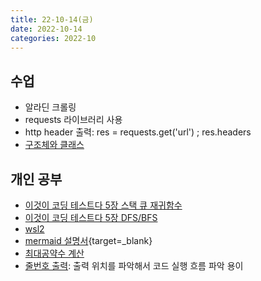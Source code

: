 ```yaml
---
title: 22-10-14(금)
date: 2022-10-14
categories: 2022-10
---
```


## 수업

- 알라딘 크롤링
- requests 라이브러리 사용
- http header 출력: res = requests.get('url') ; res.headers
- [구조체와 클래스](../../review/python/class.md)

## 개인 공부

- [이것이 코딩 테스트다 5장 스택 큐 재귀함수](../../books/This_is_coding_test/05stack_queue_recursion.md)
- [이것이 코딩 테스트다 5장 DFS/BFS](../../books/This_is_coding_test/05dfs.md)
- [wsl2](../../review/de/wsl2.md)
- [mermaid 설명서](https://mermaid-js.github.io/mermaid/#/flowchart){target=_blank}
- [최대공약수 계산](../../books/This_is_coding_test/05gcd.md)
- [줄번호 출력](../../review/python/show_line.md): 출력 위치를 파악해서 코드 실행 흐름 파악 용이
